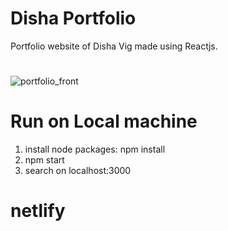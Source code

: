 # Disha Portfolio
Portfolio website of Disha Vig made using Reactjs.
#
![portfolio_front](https://github.com/vigdisha/disha/assets/100013206/17907903-a6cf-4930-84ea-5caf14bd1d24)

# Run on Local machine
1) install node packages: npm install
2) npm start
3) search on localhost:3000

# netlify
